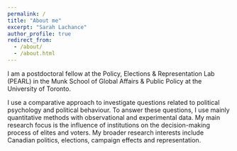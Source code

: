 ```yaml
---
permalink: /
title: "About me"
excerpt: "Sarah Lachance"
author_profile: true
redirect_from: 
  - /about/
  - /about.html
---
```


I am a postdoctoral fellow at the Policy, Elections & Representation Lab (PEARL) in the Munk School of Global Affairs & Public Policy at the University of Toronto.

I use a comparative approach to investigate questions related to political psychology and political behaviour. To answer these questions, I use mainly quantitative methods with observational and experimental data. My main research focus is the influence of institutions on the decision-making process of elites and voters. My broader research interests include Canadian politics, elections, campaign effects and representation.
